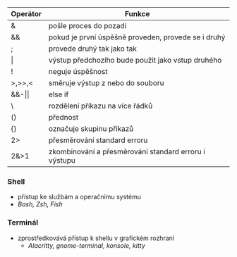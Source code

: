 | Operátor | Funkce                                                |
| -------- | ----------------------------------------------------- |
| &        | pošle proces do pozadí                                |
| &&       | pokud je první úspěšně proveden, provede se i druhý   |
| ;        | provede druhý tak jako tak                            |
| \|       | výstup předchozího bude použit jako vstup druhého     |
| !        | neguje úspěšnost                                      |
| >,>>,<   | směruje výstup z nebo do souboru                      |
| &&-\|\|  | else if                                               |
| \        | rozdělení příkazu na více řádků                       |
| ()       | přednost                                              |
| {}       | označuje skupinu příkazů                              |
| 2>       | přesměrování standard erroru                          |
| 2&>1     | zkombinování a přesměrování standard erroru i výstupu |
### Shell
- přístup ke službám a operačnímu systému
- *Bash, Zsh, Fish*
### Terminál
- zprostředkovává přístup k shellu v grafickém rozhraní
	- *Alacritty, gnome-terminal, konsole, kitty*
